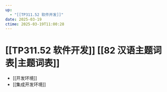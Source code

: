 ```yaml
---
up:
  - "[[TP311.52 软件开发]]"
date: 2025-03-19
ctime: 2025-03-19T11:00:28
---
```


# [[TP311.52 软件开发]] [[82 汉语主题词表|主题词表]]

- [[开发环境]]
- [[集成开发环境]]
